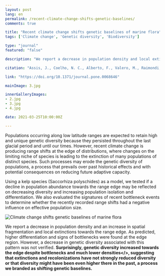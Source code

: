 ```yaml
---
layout: post
lang: en
permalink: /recent-climate-change-shifts-genetic-baselines/
comments: true

title: "Recent climate change shifts genetic baselines of marine flora"
tags: ['Climate change', 'Genetic diversity', 'Biodiversity']

type: "journal"
featured: "false"

description: "We report a decrease in population density and local extinctions towards the range edge of marine forests, but surprisingly, this patterns was was linked to higher genetic diversity levels, suggesting that diversity might have been even higher in the past."

citation: "Assis, J., Coelho, N. C., Alberto, F., Valero, M., Raimondi, P., Reed, D., et al. (2013). High and Distinct Range-Edge Genetic Diversity despite Local Bottlenecks. PLoS One 8, e68646."

link: "https://doi.org/10.1371/journal.pone.0068646"

mainImage: 3.jpg

innerGalleryImages:
- 2.jpg
- 3.jpg
- 4.jpg

date: 2021-03-25T10:00:00Z

---
```


Populations occurring along low latitude ranges are expected to retain high and unique genetic diversity because they persisted throughout the last glacial period and until our times. However, recent climate change is producing range shifts at the edge of distributions, where changes on the limiting niche of species is leading to the extinction of many populations of distinct species. Such processes may erode the genetic diversity of populations, a process that prevails over past historical effects and with potential consequences on reducing future adaptive capacity.

Using a kelp species (Saccorhiza polyschides) as a model, we tested if a decline in population abundance towards the range edge may be reflected on decreasing diversity and increasing population isolation and differentiation. We also evaluated the signatures of recent bottleneck events to determine whether the recently recorded range shifts had a negative influence on effective population size.

<img src="{{ site.baseurl }}/assets/images/posts/3_1.jpg" alt="Climate change shifts genetic baselines of marine flora" style="max-height: 625px;">

We report a decrease in population density and an increase in spatial fragmentation and local extinctions towards the range edge. As predicted, higher differentiation and signs of bottlenecks were found at the edge region. However, a decrease in genetic diversity associated with this pattern was not verified. <b>Surprisingly, genetic diversity increased towards the edge despite bottlenecks and much lower densities</>, suggesting that extinctions and recolonizations have not strongly reduced diversity or that diversity might have been even higher there in the past, <b>a process we branded as shifting genetic baselines</b>.
